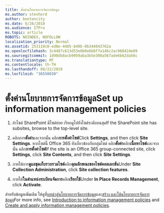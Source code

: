```yaml
---
title: ตั้งค่านโยบายการจัดการข้อมูล
ms.author: stevhord
author: bentoncity
ms.date: 6/26/2018
ms.audience: ITPro
ms.topic: article
ROBOTS: NOINDEX, NOFOLLOW
localization_priority: Normal
ms.assetid: 253110c8-ed8e-4485-b40b-0b344843762a
ms.openlocfilehash: 3c4487c613d53e8b0e6b8f7a146c2ac988424e89
ms.sourcegitcommit: 1d98db8acb9959aba3b5e308a567ade6b62da56c
ms.translationtype: MT
ms.contentlocale: th-TH
ms.lasthandoff: 08/22/2019
ms.locfileid: "36550030"
---
```

# <a name="set-up-information-management-policies"></a><span data-ttu-id="71253-102">ตั้งค่านโยบายการจัดการข้อมูล</span><span class="sxs-lookup"><span data-stu-id="71253-102">Set up information management policies</span></span>

1. <span data-ttu-id="71253-103">ถ้าไซต์ SharePoint มีไซต์ย่อย เรียกดูไปยังไซต์ระดับบนสุด</span><span class="sxs-lookup"><span data-stu-id="71253-103">If the SharePoint site has subsites, browse to the top-level site.</span></span>
    
2. <span data-ttu-id="71253-104">คลิกการ**ตั้งค่า**และจากนั้น คลิก**การตั้งค่าไซต์**</span><span class="sxs-lookup"><span data-stu-id="71253-104">Click **Settings**, and then click **Site Settings**.</span></span> <span data-ttu-id="71253-105">หากไซต์นี้ Office 365 ยังเกี่ยวข้องกับกลุ่มไซต์ คลิก**ตั้งค่า**คลิก**เนื้อหาไซต์**และจากนั้น คลิก**การตั้งค่าไซต์**</span><span class="sxs-lookup"><span data-stu-id="71253-105">If the site is an Office 365 group-connected site, click **Settings**, click **Site Contents**, and then click **Site Settings**.</span></span>
    
3. <span data-ttu-id="71253-106">ภายใต้การ**ดูแลชุดเก็บรวบรวมไซต์**คลิก**คุณลักษณะของไซต์คอลเลกชัน**</span><span class="sxs-lookup"><span data-stu-id="71253-106">Under **Site Collection Administration**, click **Site collection features**.</span></span>
    
4. <span data-ttu-id="71253-107">ภายใต้**ในตำแหน่งระเบียนจัดการ**คลิก**เรียกใช้**</span><span class="sxs-lookup"><span data-stu-id="71253-107">Under **In Place Records Management**, click **Activate**.</span></span>
    
<span data-ttu-id="71253-108">สำหรับข้อมูลเพิ่มเติม ให้ดูที่[บทนำสู่นโยบายการจัดการข้อมูล](https://go.microsoft.com/fwlink/?linkid=404239)และ[สร้าง และใช้นโยบายการจัดการข้อมูล](https://go.microsoft.com/fwlink/?linkid=2003916)</span><span class="sxs-lookup"><span data-stu-id="71253-108">For more info, see [Introduction to information management policies](https://go.microsoft.com/fwlink/?linkid=404239) and [Create and apply information management policies](https://go.microsoft.com/fwlink/?linkid=2003916).</span></span>
  

